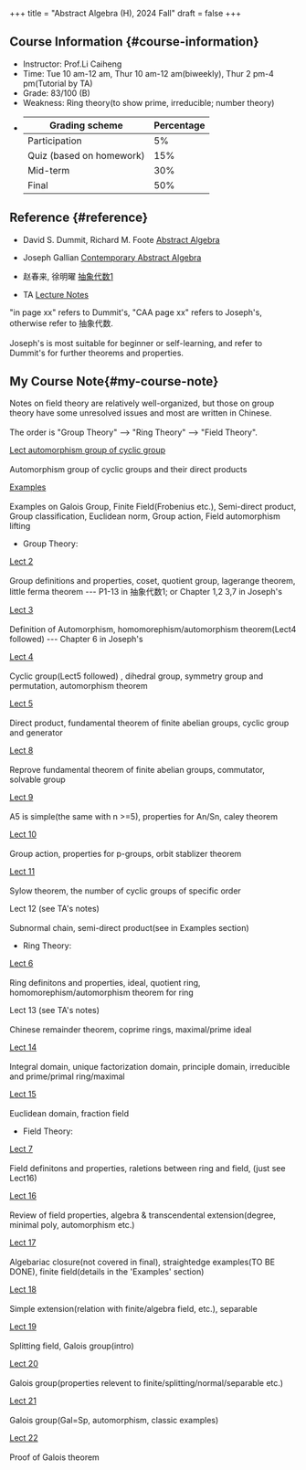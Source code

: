 +++
title = "Abstract Algebra (H), 2024 Fall"
draft = false
+++

## Course Information {#course-information}

-   Instructor: Prof.Li Caiheng
-   Time: Tue 10 am-12 am, Thur 10 am-12 am(biweekly), Thur 2 pm-4 pm(Tutorial by TA) 
-   Grade: 83/100 (B)
-   Weakness: Ring theory(to show prime, irreducible; number theory) 
-   | Grading scheme            | Percentage |
    |---------------------------|------------|
    | Participation             | 5%         |
    | Quiz (based on homework)  | 15%        |
    | Mid-term                  | 30%        |
    | Final                     | 50%        |        


## Reference {#reference}
 
-   David S. Dummit, Richard M. Foote [Abstract Algebra](https://www.scribd.com/document/39232898/DummitFooteAbstractAlgebra)
-   Joseph Gallian [Contemporary Abstract Algebra](./Contemporary-Abstract-Algebra.pdf)
-   赵春来, 徐明曜 [抽象代数1](./抽象代数1.pdf)  

-   TA [Lecture Notes](https://github.com/hhhyx817/draft/tree/main/TA-notes)

"in page xx" refers to Dummit's, "CAA page xx" refers to Joseph's, otherwise refer to 抽象代数.<br>   
Joseph's is most suitable for beginner or self-learning, and refer to Dummit's for further theorems and properties.


## My Course Note{#my-course-note}
Notes on field theory are relatively well-organized, but those on group theory have some unresolved issues and most are written in Chinese. <br>   
The order is "Group Theory" --> "Ring Theory" --> "Field Theory". <br>   

[Lect automorphism group of cyclic group](./automorphism-group-of-cyclic-group.pdf)<br>   
Automorphism group of cyclic groups and their direct products<br>  

[Examples](./examples.pdf)<br>   
Examples on Galois Group, Finite Field(Frobenius etc.), Semi-direct product, Group classification, Euclidean norm, Group action, Field automorphism lifting

-   Group Theory:

[Lect 2](./L2.pdf)<br>   
Group definitions and properties, coset, quotient group, lagerange theorem, little ferma theorem  --- P1-13 in 抽象代数1; or Chapter 1,2 3,7 in Joseph's<br>

[Lect 3](./L3.pdf)<br>   
Definition of Automorphism, homomorephism/automorphism theorem(Lect4 followed)  --- Chapter 6 in Joseph's<br>  

[Lect 4](./L4.pdf)<br>   
Cyclic group(Lect5 followed) , dihedral group, symmetry group and permutation, automorphism theorem<br>  

[Lect 5](./L5.pdf)<br>   
Direct product, fundamental theorem of finite abelian groups, cyclic group and generator<br>  

[Lect 8](./L8.pdf)<br>   
Reprove fundamental theorem of finite abelian groups, commutator, solvable group<br>  

[Lect 9](./L9.pdf)<br>   
A5 is simple(the same with n >=5), properties for An/Sn, caley theorem<br>  

[Lect 10](./L10.pdf)<br>   
Group action, properties for p-groups, orbit stablizer theorem<br>  

[Lect 11](./L11.pdf)<br>   
Sylow theorem, the number of cyclic groups of specific order<br>  

Lect 12 (see TA's notes)<br>   
Subnormal chain, semi-direct product(see in Examples section)<br>  
 

-   Ring Theory:   

[Lect 6](./L6.pdf)<br>   
Ring definitons and properties, ideal, quotient ring, homomorephism/automorphism theorem for ring<br>  

Lect 13 (see TA's notes)<br>   
Chinese remainder theorem, coprime rings, maximal/prime ideal<br>  

[Lect 14](./L14.pdf)<br>   
Integral domain, unique factorization domain, principle domain, irreducible and prime/primal ring/maximal<br>  

[Lect 15](./L15.pdf)<br>   
Euclidean domain, fraction field   

-   Field Theory:    

[Lect 7](./L7.pdf)<br>   
Field definitons and properties, raletions between ring and field, (just see Lect16)<br>  

[Lect 16](./L16.pdf)<br>   
Review of field properties, algebra & transcendental extension(degree, minimal poly, automorphism etc.)<br>  

[Lect 17](./L17.pdf)<br>   
Algebariac closure(not covered in final), straightedge examples(TO BE DONE), finite field(details in the 'Examples' section)<br>  

[Lect 18](./L18.pdf)<br>   
Simple extension(relation with finite/algebra field, etc.), separable<br>  

[Lect 19](./L19.pdf)<br>   
Splitting field, Galois group(intro)<br>  

[Lect 20](./L20.pdf)<br>   
Galois group(properties relevent to finite/splitting/normal/separable etc.)<br>  

[Lect 21](./L21.pdf)<br>   
Galois group(Gal=Sp, automorphism, classic examples)<br>

[Lect 22](./L22.pdf)<br>   
Proof of Galois theorem<br>  




